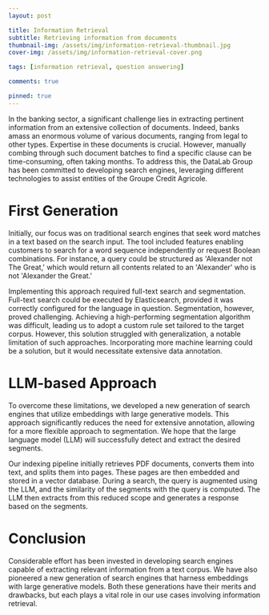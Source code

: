 ```yaml
---
layout: post

title: Information Retrieval
subtitle: Retrieving information from documents
thumbnail-img: /assets/img/information-retrieval-thumbnail.jpg
cover-img: /assets/img/information-retrieval-cover.png

tags: [information retrieval, question answering]

comments: true

pinned: true
---
```


In the banking sector, a significant challenge lies in extracting pertinent information from an extensive collection of documents. Indeed, banks amass an enormous volume of various documents, ranging from legal to other types. Expertise in these documents is crucial. However, manually combing through such document batches to find a specific clause can be time-consuming, often taking months. To address this, the DataLab Group has been committed to developing search engines, leveraging different technologies to assist entities of the Groupe Credit Agricole.

# First Generation
Initially, our focus was on traditional search engines that seek word matches in a text based on the search input. The tool included features enabling customers to search for a word sequence independently or request Boolean combinations. For instance, a query could be structured as 'Alexander not The Great,' which would return all contents related to an 'Alexander' who is not 'Alexander the Great.'

Implementing this approach required full-text search and segmentation. Full-text search could be executed by Elasticsearch, provided it was correctly configured for the language in question. Segmentation, however, proved challenging. Achieving a high-performing segmentation algorithm was difficult, leading us to adopt a custom rule set tailored to the target corpus. However, this solution struggled with generalization, a notable limitation of such approaches. Incorporating more machine learning could be a solution, but it would necessitate extensive data annotation.

# LLM-based Approach
To overcome these limitations, we developed a new generation of search engines that utilize embeddings with large generative models. This approach significantly reduces the need for extensive annotation, allowing for a more flexible approach to segmentation. We hope that the large language model (LLM) will successfully detect and extract the desired segments.

Our indexing pipeline initially retrieves PDF documents, converts them into text, and splits them into pages. These pages are then embedded and stored in a vector database. During a search, the query is augmented using the LLM, and the similarity of the segments with the query is computed. The LLM then extracts from this reduced scope and generates a response based on the segments.

# Conclusion
Considerable effort has been invested in developing search engines capable of extracting relevant information from a text corpus. We have also pioneered a new generation of search engines that harness embeddings with large generative models. Both these generations have their merits and drawbacks, but each plays a vital role in our use cases involving information retrieval.
